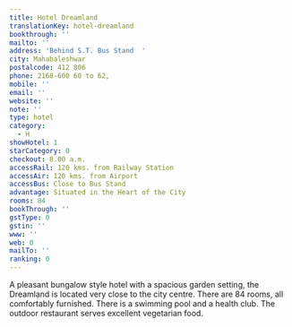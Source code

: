 ```yaml
---
title: Hotel Dreamland
translationKey: hotel-dreamland
bookthrough: ''
mailto: ''
address: 'Behind S.T. Bus Stand  '
city: Mahabaleshwar
postalcode: 412 806
phone: 2168-600 60 to 62,
mobile: ''
email: ''
website: ''
note: ''
type: hotel
category:
  - H
showHotel: 1
starCategory: 0
checkout: 8.00 a.m.
accessRail: 120 kms. from Railway Station
accessAir: 120 kms. from Airport
accessBus: Close to Bus Stand
advantage: Situated in the Heart of the City
rooms: 84
bookThrough: ''
gstType: 0
gstin: ''
www: ''
web: 0
mailTo: ''
ranking: 0
---
```







A pleasant bungalow style hotel with a spacious  garden setting, the Dreamland is located very close to the city centre. There are 84 rooms, all comfortably furnished. There is a swimming pool and a health club. The outdoor restaurant serves excellent vegetarian food.